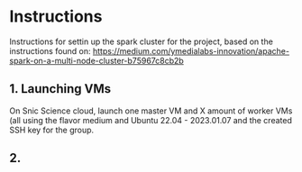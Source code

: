 # Instructions
Instructions for settin up the spark cluster for the project, based on the instructions found on:
https://medium.com/ymedialabs-innovation/apache-spark-on-a-multi-node-cluster-b75967c8cb2b

## 1. Launching VMs
On Snic Science cloud, launch one master VM and X amount of worker VMs 
(all using the flavor medium and Ubuntu 22.04 - 2023.01.07 and the created 
SSH key for the group.

## 2. 
